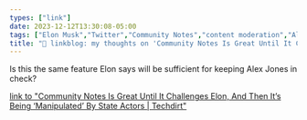 ```yaml
---
types: ["link"]
date: 2023-12-12T13:30:08-05:00
tags: ["Elon Musk","Twitter","Community Notes","content moderation","Alex Jones"]
title: "🔗 linkblog: my thoughts on 'Community Notes Is Great Until It Challenges Elon, And Then It’s Being ‘Manipulated’ By State Actors | Techdirt'"
---
```

Is this the same feature Elon says will be sufficient for keeping Alex Jones in check?

[link to "Community Notes Is Great Until It Challenges Elon, And Then It’s Being ‘Manipulated’ By State Actors | Techdirt"](https://www.techdirt.com/2023/12/12/community-notes-is-great-until-it-challenges-elon-and-then-its-being-manipulated-by-state-actors/)
